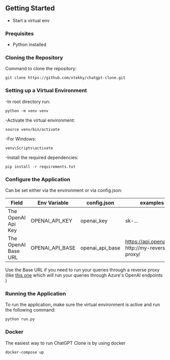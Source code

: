 ## Getting Started
- Start a virtual env

### Prequisites
- Python installed

### Cloning the Repository
Command to clone the repository:
```
git clone https://github.com/xtekky/chatgpt-clone.git
```

### Setting up a Virtual Environment

-In root directory run:
```
python -m venv venv
```
-Activate the virtual environment:
```
source venv/bin/activate
```

-For Windows:
```
venv\Scripts\activate
```
-Install the required dependencies:
```
pip install -r requirements.txt
```

### Configure the Application
 Can be set either via the environment or via config.json:

| Field               | Env Variable    | config.json     | examples                                           |
|---------------------|-----------------|-----------------|----------------------------------------------------|
| The OpenAI Api Key  | OPENAI_API_KEY  | openai_key      | sk-...                                             
| The OpenAI Base URL | OPENAI_API_BASE | openai_api_base | https://api.openai.com <br> http://my-reverse-proxy/ 

Use the Base URL if you need to run your queries through a reverse proxy (like [this one](https://github.com/stulzq/azure-openai-proxy) which will run your queries through Azure's OpenAI endpoints )


### Running the Application
To run the application, make sure the virtual environment is active and run the following command:
```
python run.py
```

### Docker
The easiest way to run ChatGPT Clone is by using docker
```
docker-compose up
```

